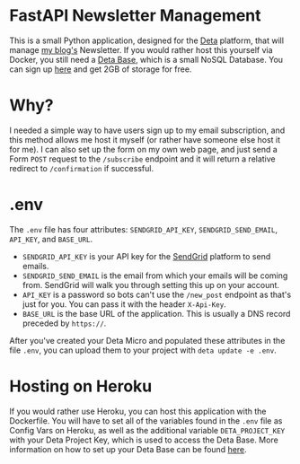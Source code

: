 # FastAPI Newsletter Management

This is a small Python application, designed for the [Deta](https://www.deta.sh/) platform, that will manage [my blog's](https://chand1012.dev) Newsletter. If you would rather host this yourself via Docker, you still need a [Deta Base](https://tinyurl.com/y7q38aek), which is a small NoSQL Database. You can sign up [here](https://web.deta.sh/) and get 2GB of storage for free. 

# Why?

I needed a simple way to have users sign up to my email subscription, and this method allows me host it myself (or rather have someone else host it for me). I can also set up the form on my own web page, and just send a Form `POST` request to the `/subscribe` endpoint and it will return a relative redirect to `/confirmation` if successful.

# .env

The `.env` file has four attributes: `SENDGRID_API_KEY`, `SENDGRID_SEND_EMAIL`, `API_KEY`, and `BASE_URL`. 

 - `SENDGRID_API_KEY` is your API key for the [SendGrid]() platform to send emails.
 - `SENDGRID_SEND_EMAIL` is the email from which your emails will be coming from. SendGrid will walk you through setting this up on your account.
 - `API_KEY` is a password so bots can't use the `/new_post` endpoint as that's just for you. You can pass it with the header `X-Api-Key`.
 - `BASE_URL` is the base URL of the application. This is usually a DNS record preceded by `https://`. 

After you've created your Deta Micro and populated these attributes in the file `.env`, you can upload them to your project with `deta update -e .env`.

# Hosting on Heroku

If you would rather use Heroku, you can host this application with the Dockerfile. You will have to set all of the variables found in the `.env` file as Config Vars on Heroku, as well as the additional variable `DETA_PROJECT_KEY` with your Deta Project Key, which is used to access the Deta Base. More information on how to set up your Deta Base can be found [here]().